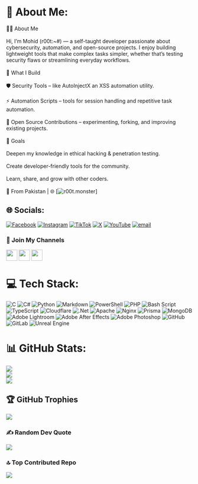 # 💫 About Me:
👨‍💻 About Me<br><br>Hi, I’m Mohid (r00t:~#) — a self-taught developer passionate about cybersecurity, automation, and open-source projects. I enjoy building lightweight tools that make complex tasks simpler, whether that’s testing security flaws or streamlining everyday workflows.<br><br>🔧 What I Build<br><br>🛡 Security Tools – like AutoInjectX an XSS automation utility.<br><br>⚡ Automation Scripts – tools for session handling and repetitive task automation.<br><br>🧩 Open Source Contributions – experimenting, forking, and improving existing projects.<br><br>🚀 Goals<br><br>Deepen my knowledge in ethical hacking & penetration testing.<br><br>Create developer-friendly tools for the community.<br><br>Learn, share, and grow with other coders.<br><br>📍 From Pakistan | 🌐 [![r00t.monster](https://r00t.monster/)]

## 🌐 Socials:
[![Facebook](https://img.shields.io/badge/Facebook-%231877F2.svg?logo=Facebook&logoColor=white)](https://facebook.com/mohid.shahzada.3) [![Instagram](https://img.shields.io/badge/Instagram-%23E4405F.svg?logo=Instagram&logoColor=white)](https://instagram.com/mohid.qx) [![TikTok](https://img.shields.io/badge/TikTok-%23000000.svg?logo=TikTok&logoColor=white)](https://tiktok.com/@mohid.qx) [![X](https://img.shields.io/badge/X-black.svg?logo=X&logoColor=white)](https://x.com/M_mohidd) [![YouTube](https://img.shields.io/badge/YouTube-%23FF0000.svg?logo=YouTube&logoColor=white)](https://youtube.com/@M_mohidd) [![email](https://img.shields.io/badge/Email-D14836?logo=gmail&logoColor=white)](mailto:mohid.qx@outlook.com) 
### 📢 Join My Channels
<a href="https://t.me/CyberOpsOfficial"><img src="https://cdn.jsdelivr.net/npm/simple-icons@v9/icons/telegram.svg" width="30" /></a>
<a href="https://whatsapp.com/channel/0029Vb5n1UC7oQhYnrlUBD26"><img src="https://cdn.jsdelivr.net/npm/simple-icons@v9/icons/whatsapp.svg" width="30" /></a>
<a href="https://chat.whatsapp.com/G6rsfa6dCDrLdH672QeNML?mode=ems_wa_t"><img src="https://cdn.jsdelivr.net/npm/simple-icons@v9/icons/whatsapp.svg" width="30" /></a>

# 💻 Tech Stack:
![C](https://img.shields.io/badge/c-%2300599C.svg?style=for-the-badge&logo=c&logoColor=white) ![C#](https://img.shields.io/badge/c%23-%23239120.svg?style=for-the-badge&logo=csharp&logoColor=white) ![Python](https://img.shields.io/badge/python-3670A0?style=for-the-badge&logo=python&logoColor=ffdd54) ![Markdown](https://img.shields.io/badge/markdown-%23000000.svg?style=for-the-badge&logo=markdown&logoColor=white) ![PowerShell](https://img.shields.io/badge/PowerShell-%235391FE.svg?style=for-the-badge&logo=powershell&logoColor=white) ![PHP](https://img.shields.io/badge/php-%23777BB4.svg?style=for-the-badge&logo=php&logoColor=white) ![Bash Script](https://img.shields.io/badge/bash_script-%23121011.svg?style=for-the-badge&logo=gnu-bash&logoColor=white) ![TypeScript](https://img.shields.io/badge/typescript-%23007ACC.svg?style=for-the-badge&logo=typescript&logoColor=white) ![Cloudflare](https://img.shields.io/badge/Cloudflare-F38020?style=for-the-badge&logo=Cloudflare&logoColor=white) ![.Net](https://img.shields.io/badge/.NET-5C2D91?style=for-the-badge&logo=.net&logoColor=white) ![Apache](https://img.shields.io/badge/apache-%23D42029.svg?style=for-the-badge&logo=apache&logoColor=white) ![Nginx](https://img.shields.io/badge/nginx-%23009639.svg?style=for-the-badge&logo=nginx&logoColor=white) ![Prisma](https://img.shields.io/badge/Prisma-3982CE?style=for-the-badge&logo=Prisma&logoColor=white) ![MongoDB](https://img.shields.io/badge/MongoDB-%234ea94b.svg?style=for-the-badge&logo=mongodb&logoColor=white) ![Adobe Lightroom](https://img.shields.io/badge/Adobe%20Lightroom-31A8FF.svg?style=for-the-badge&logo=Adobe%20Lightroom&logoColor=white) ![Adobe After Effects](https://img.shields.io/badge/Adobe%20After%20Effects-9999FF.svg?style=for-the-badge&logo=Adobe%20After%20Effects&logoColor=white) ![Adobe Photoshop](https://img.shields.io/badge/adobe%20photoshop-%2331A8FF.svg?style=for-the-badge&logo=adobe%20photoshop&logoColor=white) ![GitHub](https://img.shields.io/badge/github-%23121011.svg?style=for-the-badge&logo=github&logoColor=white) ![GitLab](https://img.shields.io/badge/gitlab-%23181717.svg?style=for-the-badge&logo=gitlab&logoColor=white) ![Unreal Engine](https://img.shields.io/badge/unrealengine-%23313131.svg?style=for-the-badge&logo=unrealengine&logoColor=white)
# 📊 GitHub Stats:
![](https://github-readme-stats.vercel.app/api?username=mohidqx&theme=default_repocard&hide_border=false&include_all_commits=true&count_private=true)<br/>
![](https://nirzak-streak-stats.vercel.app/?user=mohidqx&theme=default_repocard&hide_border=false)<br/>
![](https://github-readme-stats.vercel.app/api/top-langs/?username=mohidqx&theme=default_repocard&hide_border=false&include_all_commits=true&count_private=true&layout=compact)

## 🏆 GitHub Trophies
![](https://github-profile-trophy.vercel.app/?username=mohidqx&theme=default&no-frame=true&no-bg=false&margin-w=4)

### ✍️ Random Dev Quote
![](https://quotes-github-readme.vercel.app/api?type=horizontal&theme=dark)

### 🔝 Top Contributed Repo
![](https://github-contributor-stats.vercel.app/api?username=mohidqx&limit=5&theme=dark&combine_all_yearly_contributions=true)
